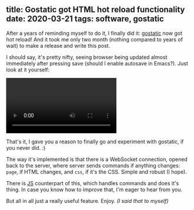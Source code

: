 title: Gostatic got HTML hot reload functionality
date: 2020-03-21
tags: software, gostatic
----

After a years of reminding myself to do it, I finally did it: [gostatic](https://github.com/piranha/gostatic) now got hot reload! And it took me only two month (nothing compared to years of wait) to make a release and write this post.

I should say, it's pretty nifty, seeing browser being updated almost immediately after pressing save (should I enable autosave in Emacs?). Just look at it yourself:

<p><video src="../hot-reload.mp4" loop controls></video></p>

That's it, I gave you a reason to finally go and experiment with gostatic, if you never did. :)

The way it's implemented is that there is a WebSocket connection, opened back to the server, where server sends commands if anything changes: `page`, if HTML changes, and `css`, if it's the CSS. Simple and robust (I hope).

There is [JS](https://github.com/piranha/gostatic/blob/master/hotreload/assets/hotreload.js) counterpart of this, which handles commands and does it's thing. In case you know how to improve that, I'm eager to hear from you.

But all in all just a really useful feature. Enjoy. *(I said that to myself)*
